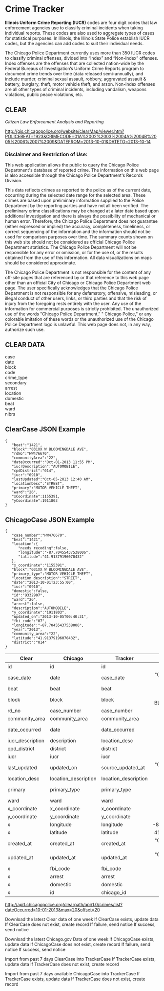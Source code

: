 # Crime Tracker

**Illinois Uniform Crime Reporting (IUCR)** codes are four digit codes that law enforcement agencies use to classify criminal incidents when taking individual reports. These codes are also used to aggregate types of cases for statistical purposes. In Illinois, the Illinois State Police establish IUCR codes, but the agencies can add codes to suit their individual needs.  

The Chicago Police Department currently uses more than 350 IUCR codes to classify criminal offenses, divided into “Index” and “Non-Index” offenses. Index offenses are the offenses that are collected nation-wide by the Federal Bureaus of Investigation’s Uniform Crime Reports program to document crime trends over time (data released semi-annually), and include murder, criminal sexual assault, robbery, aggravated assault & battery, burglary, theft, motor vehicle theft, and arson. Non-index offenses are all other types of criminal incidents, including vandalism, weapons violations, public peace violations, etc.

## CLEAR

*Citizen Law Enforcement Analysis and Reporting*  

http://gis.chicagopolice.org/website/clearMap/viewer.htm?POLICEBEAT=1923&CRIMECODE=01A%2002%2003%2004A%2004B%2005%2006%2007%2009&DATEFROM=2013-10-01&DATETO=2013-10-14

### Disclaimer and Restriction of Use: 

This web application allows the public to query the Chicago Police Department's database of reported crime. The information on this web page is also accessible through the Chicago Police Department's Records Division.  

This data reflects crimes as reported to the police as of the current date, occurring during the selected date range for the selected area. These crimes are based upon preliminary information supplied to the Police Department by the reporting parties and have not all been verified. The preliminary crime classifications may be changed at a later date based upon additional investigation and there is always the possibility of mechanical or human error. Therefore, the Chicago Police Department does not guarantee (either expressed or implied) the accuracy, completeness, timeliness, or correct sequencing of the information and the information should not be used for comparison purposes over time. The summary counts shown on this web site should not be considered as official Chicago Police Department statistics. The Chicago Police Department will not be responsible for any error or omission, or for the use of, or the results obtained from the use of this information. All data visualizations on maps should be considered approximate.  

The Chicago Police Department is not responsible for the content of any off-site pages that are referenced by or that reference to this web page other than an official City of Chicago or Chicago Police Department web page. The user specifically acknowledges that the Chicago Police Department is not responsible for any defamatory, offensive, misleading, or illegal conduct of other users, links, or third parties and that the risk of injury from the foregoing rests entirely with the user. Any use of the information for commercial purposes is strictly prohibited. The unauthorized use of the words "Chicago Police Department," " Chicago Police," or any colorable imitation of these words or the unauthorized use of the Chicago Police Department logo is unlawful. This web page does not, in any way, authorize such use.  

## CLEAR DATA
case  
date  
block  
code  
crime_type  
secondary  
arrest  
location  
domestic  
beat  
ward  
nibrs  

## ClearCase JSON Example

```
{
   "beat":"1421",
   "block":"031XX W BLOOMINGDALE AVE",
   "rdNo":"HW476670",
   "communityArea":"22",
   "dateOccurred":"Oct-01-2013 11:55 PM",
   "iucrDescription":"AUTOMOBILE",
   "cpdDistrict":"014",
   "iucr":"0910",
   "lastUpdated":"Oct-05-2013 12:40 AM",
   "locationDesc":"STREET",
   "primary":"MOTOR VEHICLE THEFT",
   "ward":"26",
   "xCoordinate":1155391,
   "yCoordinate":1911803
}
```

## ChicagoCase JSON Example

```
{
   "case_number":"HW476670",
   "beat":"1421",
   "location":{
      "needs_recoding":false,
      "longitude":"-87.70455437538006",
      "latitude":"41.91379196070432"
   },
   "x_coordinate":"1155391",
   "block":"031XX W BLOOMINGDALE AVE",
   "primary_type":"MOTOR VEHICLE THEFT",
   "location_description":"STREET",
   "date":"2013-10-01T23:55:00",
   "iucr":"0910",
   "domestic":false,
   "id":"9332907",
   "ward":"26",
   "arrest":false,
   "description":"AUTOMOBILE",
   "y_coordinate":"1911803",
   "updated_on":"2013-10-05T00:40:31",
   "fbi_code":"07",
   "longitude":"-87.70455437538006",
   "year":"2013",
   "community_area":"22",
   "latitude":"41.91379196070432",
   "district":"014"
}
```

| Clear | Chicago | Tracker | Example |
|-------|---------|---------|:-------:|
| id | id | id | 14 |
| case_date | date | case_date | "Oct-05-2013 12:40 AM" |
| beat | beat | beat | "1421" |
| block | block | block | "031XX W BLOOMINGDALE AVE" |
| rd_no | case_number | case_number | "HW476670" | 
| community_area | community_area | community_area | "22" |
| date_occurred | date | date_occurred | "2013-10-01T23:55:00" |
| iucr_description | description | location_desc | "AUTOMOBILE" |
| cpd_district | district | district | "014" |
| iucr | iucr | iucr | "0910" |
| last_updated | updated_on | source_updated_at | "Oct-05-2013 12:40 AM" |
| location_desc | location_description | location_description | "STREET" |
| primary | primary_type | primary_type | "MOTOR VEHICLE THEFT" |
| ward | ward | ward | "26" |
| x_coordinate | x_coordinate | x_coordinate | 1155391 |
| y_coordinate | y_coordinate | y_coordinate | 1911803 |
| x | longitude | longitude | -87.70455437538006 |   
| x | latitude | latitude | 41.91379196070432 |            
| created_at | created_at | created_at | "Oct-05-2013 12:40 AM" |
| updated_at | updated_at | updated_at | "Oct-05-2013 12:40 AM" |
| x | fbi_code | fbi_code | "07" |
| x | arrest | arrest | false |   
| x | domestic | domestic | false |
| x | id | chicago_id | "9332907" | 

http://api1.chicagopolice.org/clearpath/api/1.0/crimes/list?dateOccurred=10-01-2013&max=20&offset=20

Download the latest Clear data of one week
  If ClearCase exists, update data
  If ClearCase does not exist, create record
  If failure, send notice
  If success, send notice
  
Download the latest Chicago.gov Data of one week
  If ChicagoCase exists, update data
  If ChicagoCase does not exist, create record
  If failure, send notice
  If success, send notice

Import from past 7 days ClearCase into TrackerCase
  If TrackerCase exists, update data
  If TrackerCase does not exist, create record

Import from past 7 days available ChicagoCase into TrackerCase
  If TrackerCase exists, update data
  If TrackerCase does not exist, create record






